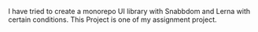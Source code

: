 I have tried to create a monorepo UI library with Snabbdom and Lerna with certain conditions. This Project is one of my assignment project.

